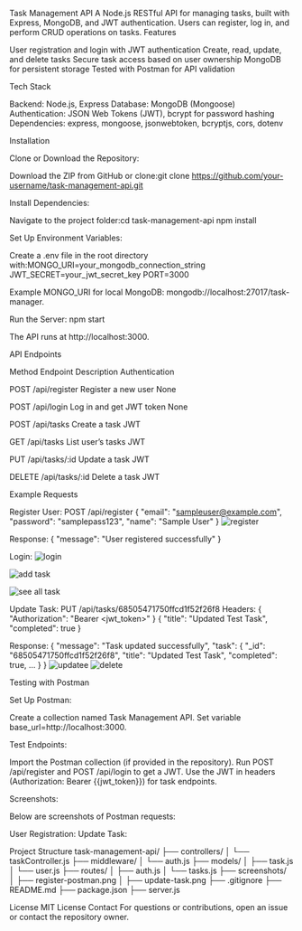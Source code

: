Task Management API
A Node.js RESTful API for managing tasks, built with Express, MongoDB, and JWT authentication. Users can register, log in, and perform CRUD operations on tasks.
Features

User registration and login with JWT authentication
Create, read, update, and delete tasks
Secure task access based on user ownership
MongoDB for persistent storage
Tested with Postman for API validation

Tech Stack

Backend: Node.js, Express
Database: MongoDB (Mongoose)
Authentication: JSON Web Tokens (JWT), bcrypt for password hashing
Dependencies: express, mongoose, jsonwebtoken, bcryptjs, cors, dotenv

Installation

Clone or Download the Repository:

Download the ZIP from GitHub or clone:git clone https://github.com/your-username/task-management-api.git




Install Dependencies:

Navigate to the project folder:cd task-management-api
npm install




Set Up Environment Variables:

Create a .env file in the root directory with:MONGO_URI=your_mongodb_connection_string
JWT_SECRET=your_jwt_secret_key
PORT=3000


Example MONGO_URI for local MongoDB: mongodb://localhost:27017/task-manager.


Run the Server:
npm start


The API runs at http://localhost:3000.



API Endpoints



Method
Endpoint
Description
Authentication



POST
/api/register
Register a new user
None


POST
/api/login
Log in and get JWT token
None


POST
/api/tasks
Create a task
JWT


GET
/api/tasks
List user’s tasks
JWT


PUT
/api/tasks/:id
Update a task
JWT


DELETE
/api/tasks/:id
Delete a task
JWT


Example Requests

Register User:
POST /api/register
{
  "email": "sampleuser@example.com",
  "password": "samplepass123",
  "name": "Sample User"
}
![register](https://github.com/user-attachments/assets/7283e841-3679-4981-8639-a97abf93ddff)

Response:
{ "message": "User registered successfully" }

Login:
![login](https://github.com/user-attachments/assets/ee68fb52-73bb-4629-a3b0-e75a7c967a72)

![add task](https://github.com/user-attachments/assets/83e55123-fa7c-416d-a1af-968bbd0303af)

![see all task](https://github.com/user-attachments/assets/331787b0-67bd-455d-8354-418c3010fedb)



Update Task:
PUT /api/tasks/68505471750ffcd1f52f26f8
Headers: { "Authorization": "Bearer <jwt_token>" }
{
  "title": "Updated Test Task",
  "completed": true
}

Response:
{
  "message": "Task updated successfully",
  "task": {
    "_id": "68505471750ffcd1f52f26f8",
    "title": "Updated Test Task",
    "completed": true,
    ...
  }
}
![updatee](https://github.com/user-attachments/assets/c7b62edb-b0e0-405b-bd9d-79c6254dc6ad)
![delete](https://github.com/user-attachments/assets/3987139f-d93c-4aa9-ae8e-88ba563a60aa)




Testing with Postman

Set Up Postman:

Create a collection named Task Management API.
Set variable base_url=http://localhost:3000.


Test Endpoints:

Import the Postman collection (if provided in the repository).
Run POST /api/register and POST /api/login to get a JWT.
Use the JWT in headers (Authorization: Bearer {{jwt_token}}) for task endpoints.


Screenshots:

Below are screenshots of Postman requests:

User Registration:
Update Task:


Project Structure
task-management-api/
├── controllers/
│   └── taskController.js
├── middleware/
│   └── auth.js
├── models/
│   ├── task.js
│   └── user.js
├── routes/
│   ├── auth.js
│   └── tasks.js
├── screenshots/
│   ├── register-postman.png
│   ├── update-task.png
├── .gitignore
├── README.md
├── package.json
├── server.js

License
MIT License
Contact
For questions or contributions, open an issue or contact the repository owner.
